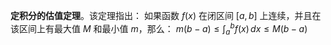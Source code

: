 **定积分的估值定理**。该定理指出：
如果函数 $f(x)$ 在闭区间 $[a, b]$ 上连续，并且在该区间上有最大值 $M$ 和最小值 $m$，那么：
$m(b-a) \le \int_a^b f(x) \,dx \le M(b-a)$
